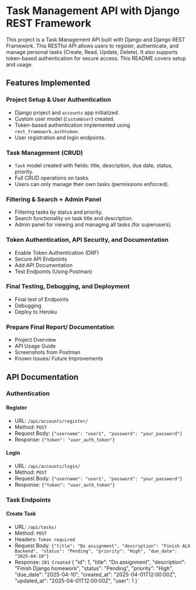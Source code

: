 # Task Management API with Django REST Framework

This project is a Task Management API built with Django and Django REST Framework. This RESTful API allows users to register, authenticate, and manage personal tasks (Create, Read, Update, Delete). It also supports token-based authentication for secure access. This README covers setup and usage.

## Features Implemented

###  Project Setup & User Authentication
- Django project and `accounts` app initialized.
- Custom user model (`CustomUser`) created.
- Token-based authentication implemented using `rest_framework.authtoken`.
- User registration and login endpoints.

###  Task Management (CRUD)
- `Task` model created with fields: title, description, due date, status, priority.
- Full CRUD operations on tasks.
- Users can only manage their own tasks (permissions enforced).

###  Filtering & Search + Admin Panel
- Filtering tasks by status and priority.
- Search functionality on task title and description.
- Admin panel for viewing and managing all tasks (for superusers).

###  Token Authentication, API Security, and Documentation
- Enable Token Authentication (DRF)
- Secure API Endpoints
- Add API Documentation
- Test Endpoints (Using Postman)

### Final Testing, Debugging, and Deployment
- Final test of Endpoints
- Debugging
- Deploy to Heroku

### Prepare Final Report/ Documentation
- Project Overview
- API Usage Guide
- Screenshots from Postman
- Known Issues/ Future Improvements

## API Documentation

### Authentication
#### Register
- URL: `/api/accounts/register/`
- Method: `POST`
- Request Body: `{"username": "user1", "password": "your_password"}`
- Response: `{"token": "user_auth_token"}`

#### Login
- URL: `/api/accounts/login/`
- Method: `POST`
- Request Body: `{"username": "user1", "password": "your_password"}`
- Response: `{"token": "user_auth_token"}`

### Task Endpoints
#### Create Task
- URL: `/api/tasks/`
- Method: `POST`
- Headers: `Token required`
- Request Body: `{"title": "Do assignment", "description": "Finish ALX Backend", "status": "Pending", "priority": "High", "due_date": "2025-04-10"}`
- Response: `201 Created` {
  "id": 1,
  "title": "Do assignment",
  "description": "Finish Django homework",
  "status": "Pending",
  "priority": "High",
  "due_date": "2025-04-10",
  "created_at": "2025-04-01T12:00:00Z",
  "updated_at": "2025-04-01T12:00:00Z",
  "user": 1
}`













